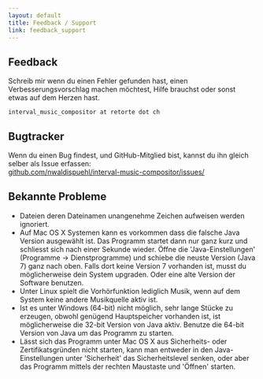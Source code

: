 ```yaml
---
layout: default
title: Feedback / Support
link: feedback_support
---
```



## Feedback

Schreib mir wenn du einen Fehler gefunden hast, einen Verbesserungsvorschlag machen möchtest, Hilfe brauchst oder sonst etwas auf dem Herzen hast.

    interval_music_compositor at retorte dot ch
 
## Bugtracker
Wenn du einen Bug findest, und GitHub-Mitglied bist, kannst du ihn gleich selber als Issue erfassen: <br/>
[github.com/nwaldispuehl/interval-music-compositor/issues/](https://github.com/nwaldispuehl/interval-music-compositor/issues)

## Bekannte Probleme

* Dateien deren Dateinamen unangenehme Zeichen aufweisen werden ignoriert.
* Auf Mac OS X Systemen kann es vorkommen dass die falsche Java Version ausgewählt ist. Das Programm startet dann nur ganz kurz und schliesst sich nach einer Sekunde wieder. Öffne die 'Java-Einstellungen' (Programme -> Dienstprogramme) und schiebe die neuste Version (Java 7) ganz nach oben. Falls dort keine Version 7 vorhanden ist, musst du möglicherweise dein System upgraden. Oder eine alte Version der Software benutzen.
* Unter Linux spielt die Vorhörfunktion lediglich Musik, wenn auf dem System keine andere Musikquelle aktiv ist.
* Ist es unter Windows (64-bit) nicht möglich, sehr lange Stücke zu erzeugen, obwohl genügend Hauptspeicher vorhanden ist, ist möglicherweise die 32-bit Version von Java aktiv. Benutze die 64-bit Version von Java um das Programm zu starten.
* Lässt sich das Programm unter Mac OS X aus Sicherheits- oder Zertifikatsgründen nicht starten, kann man entweder in den Java-Einstellungen unter 'Sicherheit' das Sicherheitslevel senken, oder aber das Programm mittels der rechten Maustaste und 'Öffnen' starten.
